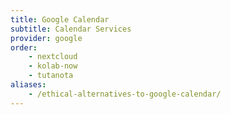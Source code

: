 ```yaml
---
title: Google Calendar
subtitle: Calendar Services
provider: google
order:
    - nextcloud
    - kolab-now
    - tutanota
aliases:
    - /ethical-alternatives-to-google-calendar/
---
```

